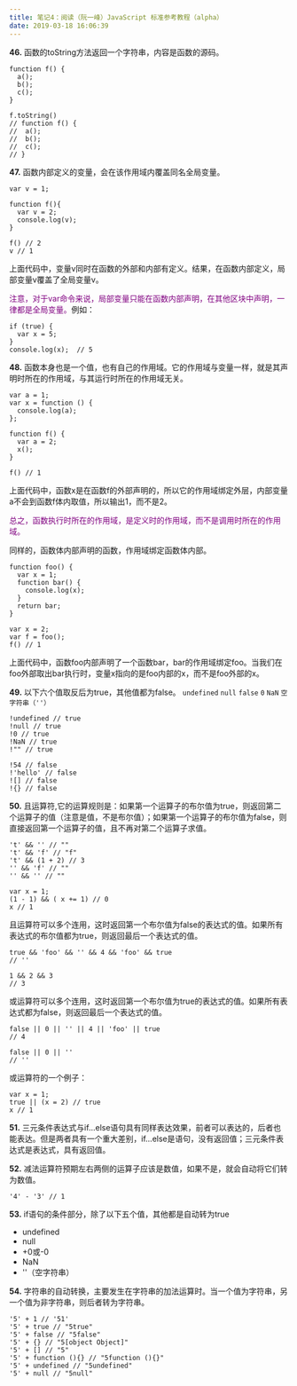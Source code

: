 ```yaml
---
title: 笔记4：阅读（阮一峰）JavaScript 标准参考教程（alpha）
date: 2019-03-18 16:06:39
---
```


**46.** 函数的toString方法返回一个字符串，内容是函数的源码。
```
function f() {
  a();
  b();
  c();
}

f.toString()
// function f() {
//  a();
//  b();
//  c();
// }
```

**47.** 函数内部定义的变量，会在该作用域内覆盖同名全局变量。
```
var v = 1;

function f(){
  var v = 2;
  console.log(v);
}

f() // 2
v // 1
```
上面代码中，变量v同时在函数的外部和内部有定义。结果，在函数内部定义，局部变量v覆盖了全局变量v。

<font color="purple">注意，对于var命令来说，局部变量只能在函数内部声明，在其他区块中声明，一律都是全局变量。</font>例如：
```
if (true) {
  var x = 5;
}
console.log(x);  // 5
```

**48.** 函数本身也是一个值，也有自己的作用域。它的作用域与变量一样，就是其声明时所在的作用域，与其运行时所在的作用域无关。
```
var a = 1;
var x = function () {
  console.log(a);
};

function f() {
  var a = 2;
  x();
}

f() // 1
```
上面代码中，函数x是在函数f的外部声明的，所以它的作用域绑定外层，内部变量a不会到函数f体内取值，所以输出1，而不是2。

<font color="purple">总之，函数执行时所在的作用域，是定义时的作用域，而不是调用时所在的作用域。</font>

 同样的，函数体内部声明的函数，作用域绑定函数体内部。
```
function foo() {
  var x = 1;
  function bar() {
    console.log(x);
  }
  return bar;
}

var x = 2;
var f = foo();
f() // 1
```
上面代码中，函数foo内部声明了一个函数bar，bar的作用域绑定foo。当我们在foo外部取出bar执行时，变量x指向的是foo内部的x，而不是foo外部的x。

**49.** 以下六个值取反后为true，其他值都为false。
<code>undefined</code>
<code>null</code>
<code>false</code>
<code>0</code>
<code>NaN</code>
<code>空字符串（''）</code>
```
!undefined // true
!null // true
!0 // true
!NaN // true
!"" // true

!54 // false
!'hello' // false
![] // false
!{} // false
```

**50.** 且运算符,它的运算规则是：如果第一个运算子的布尔值为true，则返回第二个运算子的值（注意是值，不是布尔值）；如果第一个运算子的布尔值为false，则直接返回第一个运算子的值，且不再对第二个运算子求值。
```
't' && '' // ""
't' && 'f' // "f"
't' && (1 + 2) // 3
'' && 'f' // ""
'' && '' // ""

var x = 1;
(1 - 1) && ( x += 1) // 0
x // 1
```
且运算符可以多个连用，这时返回第一个布尔值为false的表达式的值。如果所有表达式的布尔值都为true，则返回最后一个表达式的值。
```
true && 'foo' && '' && 4 && 'foo' && true
// ''

1 && 2 && 3
// 3
```
或运算符可以多个连用，这时返回第一个布尔值为true的表达式的值。如果所有表达式都为false，则返回最后一个表达式的值。
```
false || 0 || '' || 4 || 'foo' || true
// 4

false || 0 || ''
// ''
```
或运算符的一个例子：
```
var x = 1;
true || (x = 2) // true
x // 1
```

**51.** 三元条件表达式与if...else语句具有同样表达效果，前者可以表达的，后者也能表达。但是两者具有一个重大差别，if...else是语句，没有返回值；三元条件表达式是表达式，具有返回值。

**52.** 减法运算符预期左右两侧的运算子应该是数值，如果不是，就会自动将它们转为数值。
```
'4' - '3' // 1
```

**53.** if语句的条件部分，除了以下五个值，其他都是自动转为true
- undefined
- null
- +0或-0
- NaN
- ''（空字符串）

**54.** 字符串的自动转换，主要发生在字符串的加法运算时。当一个值为字符串，另一个值为非字符串，则后者转为字符串。
```
'5' + 1 // '51'
'5' + true // "5true"
'5' + false // "5false"
'5' + {} // "5[object Object]"
'5' + [] // "5"
'5' + function (){} // "5function (){}"
'5' + undefined // "5undefined"
'5' + null // "5null"
```